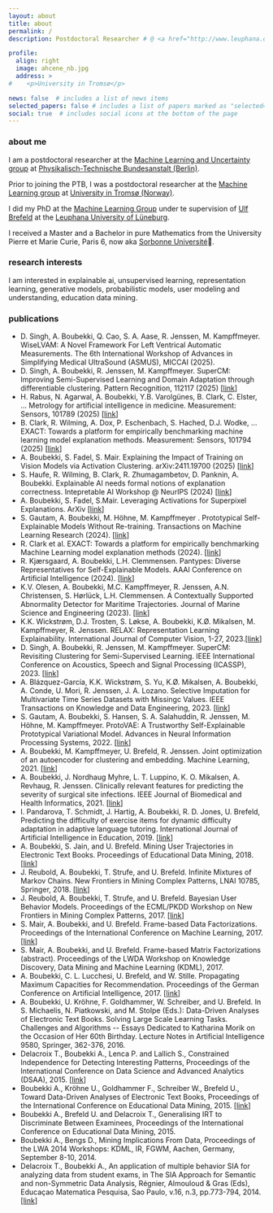 ```yaml
---
layout: about
title: about
permalink: /
description: Postdoctoral Researcher # @ <a href="http://www.leuphana.de/en/home.html">UiT The Arctic University of Norway</a>

profile:
  align: right
  image: ahcene_nb.jpg
  address: >
#    <p>University in Tromsø</p>

news: false  # includes a list of news items
selected_papers: false # includes a list of papers marked as "selected={true}"
social: true  # includes social icons at the bottom of the page
---
```


### about me

I am a postdoctoral researcher at the [Machine Learning and Uncertainty group](https://www.ptb.de/cms/en/ptb/fachabteilungen/abt8/fb-84/ag-844.html) at [Physikalisch-Technische Bundesanstalt (Berlin)](https://www.ptb.de). 

Prior to joining the PTB, I was a postdoctoral researcher at the [Machine Learning group](https://machine-learning.uit.no/) at [University in Tromsø (Norway)](https://www.uit.no/en). 

I did my PhD at the [Machine Learning Group](http://ml3.leuphana.de/team.html) under te supervision of [Ulf Brefeld](http://ml3.leuphana.de/ulf.html) at the [Leuphana University of Lüneburg](http://www.leuphana.de/en/home.html).

I received a Master and a Bachelor in pure Mathematics from the University Pierre et Marie Curie, Paris 6, now aka [Sorbonne Université](https://www.sorbonne-universite.fr/)🤷.


### research interests

I am interested in explainable ai, unsupervised learning, representation learning, generative models, probabilistic models, user modeling and understanding, education data mining.


### publications

<ul>
  <li> 
    D. Singh, A. Boubekki, Q. Cao, S. A. Aase, R. Jenssen, M. Kampffmeyer. WiseLVAM: A Novel Framework For Left Ventrical Automatic Measurements. The 6th International Workshop of Advances in Simplifying Medical UltraSound (ASMUS), MICCAI (2025).
  </li>
  <li> 
    D. Singh, A. Boubekki, R. Jenssen, M. Kampffmeyer. SuperCM: Improving Semi-Supervised Learning and Domain Adaptation through differentiable clustering. Pattern Recognition, 112117 (2025)
    [<a href="https://files.eric.ed.gov/fulltext/ED593110.pdf">link</a>]
  </li>
  <li> 
    H. Rabus, N. Agarwal, A. Boubekki, Y.B. Varolgünes, B. Clark, C. Elster, ... Metrology for artificial intelligence in medicine. Measurement: Sensors, 101789 (2025)
    [<a href="https://doi.org/10.1016/j.measen.2024.101789">link</a>]
  </li>
  <li> 
    B. Clark, R. Wilming, A. Dox, P. Eschenbach, S. Hached, D.J. Wodke, ... EXACT: Towards a platform for empirically benchmarking machine learning model explanation methods. Measurement: Sensors, 101794 (2025)
    [<a href="https://arxiv.org/abs/2405.12261">link</a>]
  </li>
  <li> 
    A. Boubekki, S. Fadel, S. Mair. Explaining the Impact of Training on Vision Models via Activation Clustering. arXiv:2411.19700 (2025) [<a href="https://arxiv.org/pdf/2411.19700">link</a>]
  </li>
  <li> 
    S. Haufe, R. Wilming, B. Clark, R. Zhumagambetov, D. Panknin, A. Boubekki. Explainable AI needs formal notions of explanation correctness. Intepretable AI Workshop @ NeurIPS (2024) [<a href="https://arxiv.org/pdf/2409.14590">link</a>]
  </li>
  <li> 
    A. Boubekki, S. Fadel, S.Mair. Leveraging Activations for Superpixel Explanations. ArXiv [<a href="https://arxiv.org/pdf/2406.04933">link</a>]
  </li>
  <li>
    S. Gautam, A. Boubekki, M. Höhne, M. Kampffmeyer . Prototypical Self-Explainable Models Without Re-training. Transactions on Machine Learning Research (2024). [<a href="https://openreview.net/pdf?id=HU5DOUp6Sa">link</a>]
  </li>
  <li>
    R. Clark et al. EXACT: Towards a platform for empirically benchmarking Machine Learning model explanation methods (2024). [<a href="https://arxiv.org/pdf/2405.12261">link</a>]
  </li>
  <li>
    R. Kjærsgaard, A. Boubekki, L.H. Clemmensen. Pantypes: Diverse Representatives for Self-Explainable Models. AAAI Conference on Artificial Intelligence (2024). [<a href="https://github.com/Ahcene-B/ahcene-b.github.io/blob/main/_data/Pantypes_AAAI.pdf">link</a>]
  </li>
  <li>
    K.V. Olesen, A. Boubekki, M.C. Kampffmeyer, R. Jenssen, A.N. Christensen, S. Hørlück, L.H. Clemmensen. A Contextually Supported Abnormality Detector for Maritime Trajectories. Journal of Marine Science and
Engineering (2023). [<a href="https://www.mdpi.com/2077-1312/11/11/2085/pdf">link</a>]
  </li>
  <li>
    K.K. Wickstrøm, D.J. Trosten, S. Løkse, A. Boubekki, K.Ø. Mikalsen, M. Kampffmeyer, R. Jenssen. RELAX: Representation Learning Explainability. International Journal of Computer Vision, 1-27, 2023.[<a href="https://link.springer.com/content/pdf/10.1007/s11263-023-01773-2.pdf">link</a>]
  </li>
  <li>
    D. Singh, A. Boubekki, R. Jenssen, M. Kampffmeyer. SuperCM: Revisiting Clustering for Semi-Supervised Learning. IEEE International Conference on Acoustics, Speech and Signal Processing (ICASSP), 2023. [<a href="https://sigport.org/sites/default/files/docs/ICASSP_2k23.pdf">link</a>]
  </li>
  <li>
    A. Blázquez-García, K.K. Wickstrøm, S. Yu, K.Ø. Mikalsen, A. Boubekki, A. Conde, U. Mori, R. Jenssen, J. A. Lozano. Selective Imputation for Multivariate Time Series Datasets with Missingc Values. IEEE Transactions on Knowledge and Data Engineering, 2023. [<a href="https://munin.uit.no/bitstream/handle/10037/31585/article.pdf">link</a>]
  </li>
  <li>
    S. Gautam, A. Boubekki, S. Hansen, S. A. Salahuddin, R. Jenssen, M. Höhne, M. Kampffmeyer. ProtoVAE: A Trustworthy Self-Explainable Prototypical Variational Model.  Advances in Neural Information Processing Systems, 2022. [<a href="https://arxiv.org/pdf/2210.08151">link</a>]
  </li>
  <li>
    A. Boubekki, M. Kampffmeyer, U. Brefeld, R. Jenssen. Joint optimization of an autoencoder for clustering and embedding. Machine Learning, 2021. [<a href="https://link.springer.com/article/10.1007/s10994-021-06015-5">link</a>]
  </li>
  <li>
    A. Boubekki, J. Nordhaug Myhre, L. T. Luppino, K. O. Mikalsen, A. Revhaug, R. Jenssen. Clinically relevant features for predicting the severity of surgical site infections. IEEE Journal of Biomedical and Health Informatics, 2021. [<a href="https://ieeexplore.ieee.org/abstract/document/9580628">link</a>]
  </li>
  <li>
    I. Pandarova, T. Schmidt, J. Hartig, A. Boubekki, R. D. Jones, U. Brefeld, Predicting the difficulty of exercise items for dynamic difficulty adaptation in adaptive language tutoring. International Journal of Artificial Intelligence in Education, 2019. [<a href="https://link.springer.com/article/10.1007/s40593-019-00180-4">link</a>]
  </li>
  <li>
    A. Boubekki, S. Jain, and U. Brefeld. Mining User Trajectories in Electronic Text Books. Proceedings of Educational Data Mining, 2018. [<a href="https://files.eric.ed.gov/fulltext/ED593110.pdf">link</a>]
  </li>
  <li>
    J. Reubold, A. Boubekki, T. Strufe, and U. Brefeld. Infinite Mixtures of Markov Chains. New Frontiers in Mining Complex Patterns, LNAI 10785, Springer, 2018. [<a href="https://openreview.net/pdf?id=_lxJN02SXKQ">link</a>]
  </li>
  <li>
    J. Reubold, A. Boubekki, T. Strufe, and U. Brefeld. Bayesian User Behavior Models. Proceedings of the ECML/PKDD Workshop on New Frontiers in Mining Complex Patterns, 2017. [<a href="http://www.di.uniba.it/~loglisci/NFmcp17/NFMCP_2017_paper_2.pdf">link</a>]
  </li>
  <li>
    S. Mair, A. Boubekki, and U. Brefeld. Frame-based Data Factorizations. Proceedings of the International Conference on Machine Learning, 2017. [<a href="http://proceedings.mlr.press/v70/mair17a.html">link</a>]
  </li>
  <li>
    S. Mair, A. Boubekki, and U. Brefeld. Frame-based Matrix Factorizations (abstract). Proceedings of the LWDA Workshop on Knowledge Discovery, Data Mining and Machine Learning (KDML), 2017.
  </li>
  <li>
    A. Boubekki, C. L. Lucchesi, U. Brefeld, and W. Stille. Propagating Maximum Capacities for Recommendation. Proceedings of the German Conference on Artificial Intelligence, 2017. [<a href="https://mediatum.ub.tum.de/doc/1380314/ckn6u6a9ezuyoeg5iqf27q7ub.OnlineMultiObject.pdf#page=89">link</a>]
  </li>
  <li>
    A. Boubekki, U. Kröhne, F. Goldhammer, W. Schreiber, and U. Brefeld. In S. Michaelis, N. Piatkowski, and M. Stolpe (Eds.): Data-Driven Analyses of Electronic Text Books. Solving Large Scale Learning Tasks. Challenges and Algorithms -- Essays Dedicated to Katharina Morik on the Occasion of Her 60th Birthday. Lecture Notes in Artificial Intelligence 9580, Springer, 362-376, 2016. 
  </li>
  <li>
    Delacroix T., Boubekki A., Lenca P. and Lallich S., Constrained Independence for Detecting Interesting Patterns, Proceedings of the International Conference on Data Science and Advanced Analytics (DSAA), 2015. [<a href="https://ieeexplore.ieee.org/abstract/document/7344897">link</a>]
  </li>
  <li>
    Boubekki A., Kröhne U., Goldhammer F., Schreiber W., Brefeld U., Toward Data-Driven Analyses of Electronic Text Books, Proceedings of the International Conference on Educational Data Mining, 2015. [<a href="https://doi.org/10.1007/978-3-319-41706-6_20">link</a>]
  </li>
  <li>
    Boubekki A., Brefeld U. and Delacroix T., Generalising IRT to Discriminate Between Examinees, Proceedings of the International  Conference on Educational Data Mining, 2015. 
  </li>
  <li>
    Boubekki A., Bengs D., Mining Implications From Data, Proceedings of the LWA 2014 Workshops: KDML, IR, FGWM, Aachen, Germany, September 8-10, 2014. 
  </li>
  <li>
    Delacroix T., Boubekki A., An application of multiple behavior SIA for analyzing data from student exams, in The SIA Approach for Semantic and non-Symmetric Data Analysis, Régnier, Almouloud & Gras (Eds), Educaçao Matematica Pesquisa, Sao Paulo, v.16, n.3, pp.773-794, 2014. [<a href="https://github.com/Ahcene-B/ahcene-b.github.io/blob/main/_data/21579-Texto do artigo-55337-1-10-20141218.pdf">link</a>]
  </li>
</ul>
